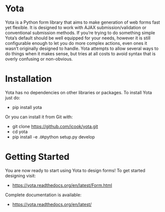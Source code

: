 Yota
====

Yota is a Python form library that aims to make generation of web forms fast yet flexible. It is designed to work with AJAX submission/validation or conventional submission methods. If you’re trying to do something simple Yota’s default should be well equipped for your needs, however it is still configurable enough to let you do more complex actions, even ones it wasn’t originally designed to handle. Yota attempts to allow several ways to do things when it makes sense, but tries at all costs to avoid syntax that is overly confusing or non-obvious.

Installation
====

Yota has no dependencies on other libraries or packages. To install Yota just do:

+ pip install yota

Or you can install it from Git with:

+ git clone https://github.com/icook/yota.git
+ cd yota
+ pip install -e .``` OR ```python setup.py develop

Getting Started
====

You are now ready to start using Yota to design forms! To get started designing visit:

+ https://yota.readthedocs.org/en/latest/Form.html

Complete documentation is available:

+ https://yota.readthedocs.org/en/latest/
